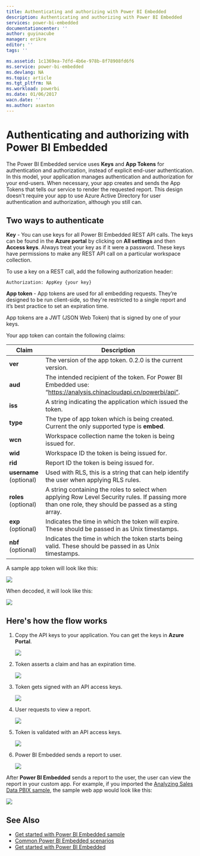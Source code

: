 ```yaml
---
title: Authenticating and authorizing with Power BI Embedded
description: Authenticating and authorizing with Power BI Embedded
services: power-bi-embedded
documentationcenter: ''
author: guyinacube
manager: erikre
editor: ''
tags: ''

ms.assetid: 1c1369ea-7dfd-4b6e-978b-8f78908fd6f6
ms.service: power-bi-embedded
ms.devlang: NA
ms.topic: article
ms.tgt_pltfrm: NA
ms.workload: powerbi
ms.date: 01/06/2017
wacn.date: ''
ms.author: asaxton
---
```


# Authenticating and authorizing with Power BI Embedded
The Power BI Embedded service uses **Keys** and **App Tokens** for authentication and authorization, instead of explicit end-user authentication. In this model, your application manages authentication and authorization for your end-users. When necessary, your app creates and sends the App Tokens that tells our service to render the requested report. This design doesn't require your app to use Azure Active Directory for user authentication and authorization, although you still can.

## Two ways to authenticate
**Key** -  You can use keys for all Power BI Embedded REST API calls. The keys can be found in the **Azure portal** by clicking on **All settings** and then **Access keys**. Always treat your key as if it were a password. These keys have permissions to make any REST API call on a particular workspace collection.

To use a key on a REST call, add the following authorization header:            

```
Authorization: AppKey {your key}
```

**App token** - App tokens are used for all embedding requests. They’re designed to be run client-side, so they're restricted to a single report and it’s best practice to set an expiration time.

App tokens are a JWT (JSON Web Token) that is signed by one of your keys.

Your app token can contain the following claims:

| Claim | Description |
| --- | --- |
| **ver** |The version of the app token. 0.2.0 is the current version. |
| **aud** |The intended recipient of the token. For Power BI Embedded use: “https://analysis.chinacloudapi.cn/powerbi/api”. |
| **iss** |A string indicating the application which issued the token. |
| **type** |The type of app token which is being created. Current the only supported type is **embed**. |
| **wcn** |Workspace collection name the token is being issued for. |
| **wid** |Workspace ID the token is being issued for. |
| **rid** |Report ID the token is being issued for. |
| **username** (optional) |Used with RLS, this is a string that can help identify the user when applying RLS rules. |
| **roles** (optional) |A string containing the roles to select when applying Row Level Security rules. If passing more than one role, they should be passed as a sting array. |
| **exp** (optional) |Indicates the time in which the token will expire. These should be passed in as Unix timestamps. |
| **nbf** (optional) |Indicates the time in which the token starts being valid. These should be passed in as Unix timestamps. |

A sample app token will look like this:

![](./media/power-bi-embedded-app-token-flow/power-bi-embedded-app-token-flow-sample-coded.png)

When decoded, it will look like this:

![](./media/power-bi-embedded-app-token-flow/power-bi-embedded-app-token-flow-sample-decoded.png)

## Here's how the flow works
1. Copy the API keys to your application. You can get the keys in **Azure Portal**.

    ![](./media/powerbi-embedded-get-started-sample/azure-portal.png)
2. Token asserts a claim and has an expiration time.

    ![](./media/powerbi-embedded-get-started-sample/power-bi-embedded-token-2.png)
3. Token gets signed with an API access keys.

    ![](./media/powerbi-embedded-get-started-sample/power-bi-embedded-token-3.png)
4. User requests to view a report.

    ![](./media/powerbi-embedded-get-started-sample/power-bi-embedded-token-4.png)
5. Token is validated with an API access keys.

   ![](./media/powerbi-embedded-get-started-sample/power-bi-embedded-token-5.png)
6. Power BI Embedded sends a report to user.

   ![](./media/powerbi-embedded-get-started-sample/power-bi-embedded-token-6.png)

After **Power BI Embedded** sends a report to the user, the user can view the report in your custom app. For example, if you imported the [Analyzing Sales Data PBIX sample](http://download.microsoft.com/download/1/4/E/14EDED28-6C58-4055-A65C-23B4DA81C4DE/Analyzing_Sales_Data.pbix), the sample web app would look like this:

![](./media/powerbi-embedded-get-started-sample/sample-web-app.png)

## See Also
- [Get started with Power BI Embedded sample](./power-bi-embedded-get-started-sample.md)
- [Common Power BI Embedded scenarios](./power-bi-embedded-scenarios.md)
- [Get started with Power BI Embedded](./power-bi-embedded-get-started.md)